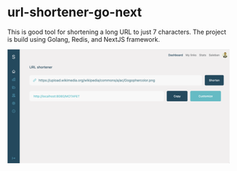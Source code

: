 # url-shortener-go-next

This is good tool for shortening a long URL to just 7 characters. The project is build using Golang, Redis, and NextJS framework.


![alt text](</screenshot/app.png?width=200&height=100>)
